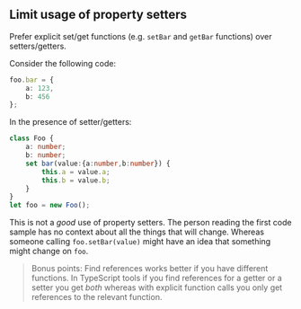 ## Limit usage of property setters

Prefer explicit set/get functions (e.g. `setBar` and `getBar` functions) over setters/getters.

Consider the following code:

```typescript
foo.bar = {
    a: 123,
    b: 456
};
```

In the presence of setter/getters:

```typescript
class Foo {
    a: number;
    b: number;
    set bar(value:{a:number,b:number}) {
        this.a = value.a;
        this.b = value.b;
    }
}
let foo = new Foo();
```

This is not a *good* use of property setters. The person reading the first code sample has no context about all the things that will change. Whereas someone calling `foo.setBar(value)` might have an idea that something might change on `foo`.

> Bonus points: Find references works better if you have different functions. In TypeScript tools if you find references for a getter or a setter you get *both* whereas with explicit function calls you only get references to the relevant function.
